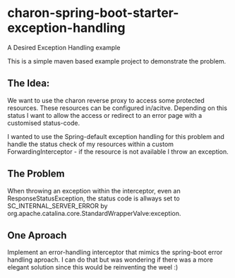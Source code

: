 # charon-spring-boot-starter-exception-handling
A Desired Exception Handling example

This is a simple maven based  example project to demonstrate the problem.

## The Idea:

We want to use the charon reverse proxy to access some protected resources. These resources can be configured in/acitve. 
Depending on this status I want to allow the access or redirect to an error page with a customised status-code. 

I wanted to use the Spring-default exception handling for this problem and handle the status check of my resources 
within a custom ForwardingInterceptor - if the resource is not available I throw an exception.

## The Problem

When throwing an exception within the interceptor, even an ResponseStatusException, 
the status code is allways set to SC_INTERNAL_SERVER_ERROR by org.apache.catalina.core.StandardWrapperValve:exception.

## One Aproach

Implement an error-handling interceptor that mimics the spring-boot error handling aproach. 
I can do that but was wondering if there was a more elegant solution since this would be reinventing the weel :)
